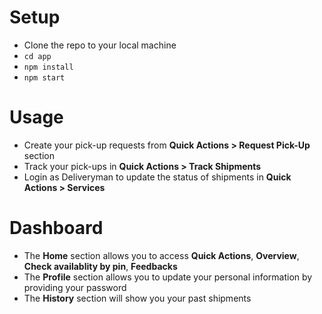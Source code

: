 # Setup

- Clone the repo to your local machine
- `cd app`
- `npm install`
- `npm start`

# Usage

- Create your pick-up requests from **Quick Actions > Request Pick-Up** section
- Track your pick-ups in **Quick Actions > Track Shipments**
- Login as Deliveryman to update the status of shipments in **Quick Actions > Services**

# Dashboard

- The **Home** section allows you to access **Quick Actions**, **Overview**, **Check availablity by pin**, **Feedbacks**
- The **Profile** section allows you to update your personal information by providing your password
- The **History** section will show you your past shipments
